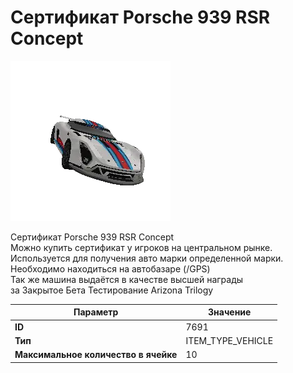 # Сертификат Porsche 939 RSR Concept

![Item Image](../img/7691.webp?raw=true)

Сертификат Porsche 939 RSR Concept<br>Можно купить сертификат у игроков на центральном рынке.<br>Используется для получения авто марки определенной марки.<br>Необходимо находиться на автобазаре (/GPS)<br>Так же машина выдаётся в качестве высшей награды<br>за Закрытое Бета Тестирование Arizona Trilogy


| Параметр | Значение |
|----------|----------|
| **ID** | 7691 |
| **Тип** | ITEM_TYPE_VEHICLE |
| **Максимальное количество в ячейке** | 10 |


